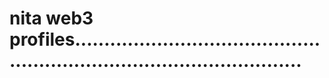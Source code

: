 # nita web3 profiles............................................................................................

